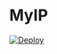 # MyIP

[![Deploy](https://www.herokucdn.com/deploy/button.svg)](https://heroku.com/deploy?template=https://github.com/andreif/myip)
